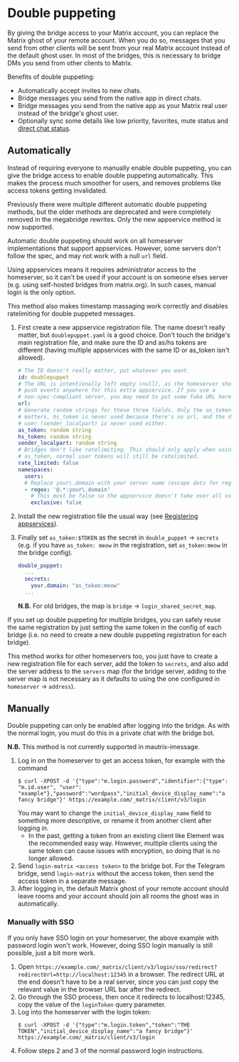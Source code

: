 # Double puppeting
By giving the bridge access to your Matrix account, you can replace the Matrix
ghost of your remote account. When you do so, messages that you send from other
clients will be sent from your real Matrix account instead of the default ghost
user. In most of the bridges, this is necessary to bridge DMs you send from
other clients to Matrix.

Benefits of double puppeting:

* Automatically accept invites to new chats.
* Bridge messages you send from the native app in direct chats.
* Bridge messages you send from the native app as your Matrix real user instead
  of the bridge's ghost user.
* Optionally sync some details like low priority, favorites, mute status
  and [direct chat status](https://docs.mau.fi/bridges/general/troubleshooting.html#why-are-direct-messages-showing-up-under-rooms-instead-of-people).

## Automatically
Instead of requiring everyone to manually enable double puppeting, you can give
the bridge access to enable double puppeting automatically. This makes the
process much smoother for users, and removes problems like access tokens
getting invalidated.

Previously there were multiple different automatic double puppeting methods,
but the older methods are deprecated and were completely removed in the
megabridge rewrites. Only the new appservice method is now supported.

Automatic double puppeting should work on all homeserver implementations that
support appservices. However, some servers don't follow the spec, and may not
work with a null `url` field.

Using appservices means it requires administrator access to the homeserver, so
it can't be used if your account is on someone elses server (e.g. using
self-hosted bridges from matrix.org). In such cases, manual login is the only
option.

This method also makes timestamp massaging work correctly and disables
ratelimiting for double puppeted messages.

1. First create a new appservice registration file. The name doesn't really
   matter, but `doublepuppet.yaml` is a good choice. Don't touch the bridge's
   main registration file, and make sure the ID and as/hs tokens are different
   (having multiple appservices with the same ID or as_token isn't allowed).

   ```yaml
   # The ID doesn't really matter, put whatever you want.
   id: doublepuppet
   # The URL is intentionally left empty (null), as the homeserver shouldn't
   # push events anywhere for this extra appservice. If you use a
   # non-spec-compliant server, you may need to put some fake URL here.
   url:
   # Generate random strings for these three fields. Only the as_token really
   # matters, hs_token is never used because there's no url, and the default
   # user (sender_localpart) is never used either.
   as_token: random string
   hs_token: random string
   sender_localpart: random string
   # Bridges don't like ratelimiting. This should only apply when using the
   # as_token, normal user tokens will still be ratelimited.
   rate_limited: false
   namespaces:
     users:
     # Replace your\.domain with your server name (escape dots for regex)
     - regex: '@.*:your\.domain'
       # This must be false so the appservice doesn't take over all users completely.
       exclusive: false
   ```
2. Install the new registration file the usual way
   (see [Registering appservices]).
3. Finally set `as_token:$TOKEN` as the secret in `double_puppet` -> `secrets`
   (e.g. if you have `as_token: meow` in the registration, set `as_token:meow`
   in the bridge config).
   ```yaml
   double_puppet:
     ...
     secrets:
       your.domain: "as_token:meow"
     ...
   ```
   **N.B.** For old bridges, the map is `bridge` -> `login_shared_secret_map`.

If you set up double puppeting for multiple bridges, you can safely reuse the
same registration by just setting the same token in the config of each bridge
(i.e. no need to create a new double puppeting registration for each bridge).

This method works for other homeservers too, you just have to create a new
registration file for each server, add the token to `secrets`, and also add
the server address to the `servers` map (for the bridge server, adding to the
server map is not necessary as it defaults to using the one configured in
`homeserver` -> `address`).

[Registering appservices]: https://docs.mau.fi/bridges/general/registering-appservices.html

## Manually
Double puppeting can only be enabled after logging into the bridge. As with
the normal login, you must do this in a private chat with the bridge bot.

**N.B.** This method is not currently supported in mautrix-imessage.

1. Log in on the homeserver to get an access token, for example with the command
   ```shell
   $ curl -XPOST -d '{"type":"m.login.password","identifier":{"type": "m.id.user", "user": "example"},"password":"wordpass","initial_device_display_name":"a fancy bridge"}' https://example.com/_matrix/client/v3/login
   ```
   You may want to change the `initial_device_display_name` field to something
   more descriptive, or rename it from another client after logging in.
   * In the past, getting a token from an existing client like Element was the
     recommended easy way. However, multiple clients using the same token can
     cause issues with encryption, so doing that is no longer allowed.
2. Send `login-matrix <access token>` to the bridge bot. For the Telegram
   bridge, send `login-matrix` without the access token, then send the access
   token in a separate message.
3. After logging in, the default Matrix ghost of your remote account should
   leave rooms and your account should join all rooms the ghost was in
   automatically.

### Manually with SSO

If you only have SSO login on your homeserver, the above example with password
login won't work. However, doing SSO login manually is still possible, just a
bit more work.

1. Open `https://example.com/_matrix/client/v3/login/sso/redirect?redirectUrl=http://localhost:12345`
   in a browser. The redirect URL at the end doesn't have to be a real server,
   since you can just copy the relevant value in the browser URL bar after the
   redirect.
2. Go through the SSO process, then once it redirects to localhost:12345, copy
   the value of the `loginToken` query parameter.
3. Log into the homeserver with the login token:
   ```shell
   $ curl -XPOST -d '{"type":"m.login.token","token":"THE TOKEN","initial_device_display_name":"a fancy bridge"}' https://example.com/_matrix/client/v3/login
   ```
4. Follow steps 2 and 3 of the normal password login instructions.
